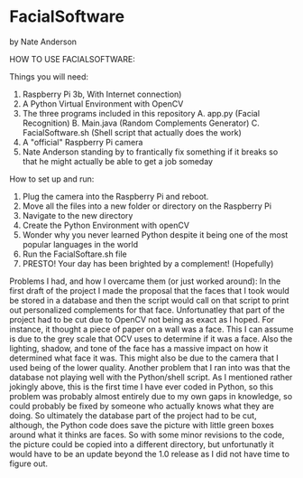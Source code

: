 # FacialSoftware

by Nate Anderson

HOW TO USE FACIALSOFTWARE:

Things you will need:
1. Raspberry Pi 3b, With Internet connection)
2. A Python Virtual Environment with OpenCV
3. The three programs included in this repository
    A. app.py (Facial Recognition)
    B. Main.java (Random Complements Generator)
    C. FacialSoftware.sh (Shell script that actually does the work)
4. A "official" Raspberry Pi camera
5. Nate Anderson standing by to frantically fix something if it breaks so that he might actually be able to get a job someday

How to set up and run:
1. Plug the camera into the Raspberry Pi and reboot. 
2. Move all the files into a new folder or directory on the Raspberry Pi 
3. Navigate to the new directory
4. Create the Python Environment with openCV
5. Wonder why you never learned Python despite it being one of the most popular languages in the world
6. Run the FacialSoftare.sh file
7. PRESTO! Your day has been brighted by a complement! (Hopefully)

Problems I had, and how I overcame them (or just worked around):
In the first draft of the project I made the proposal that the faces that I took would be stored in a database and then the script would call on that script to print out personalized complements for that face. Unfortunatley that part of the project had to be cut due to OpenCV not being as exact as I hoped. For instance, it thought a piece of paper on a wall was a face. This I can assume is due to the grey scale that OCV uses to determine if it was a face. Also the lighting, shadow, and tone of the face has a massive impact on how it determined what face it was. This might also be due to the camera that I used being of the lower quality. 
Another problem that I ran into was that the database not playing well with the Python/shell script. As I mentioned rather jokingly above, this is the first time I have ever coded in Python, so this problem was probably almost entirely due to my own gaps in knowledge, so could probably be fixed by someone who actually knows what they are doing. 
So ultimately the database part of the project had to be cut, although, the Python code does save the picture with little green boxes around what it thinks are faces. So with some minor revisions to the code, the picture could be copied into a different directory, but unfortunatly it would have to be an update beyond the 1.0 release as I did not have time to figure out. 